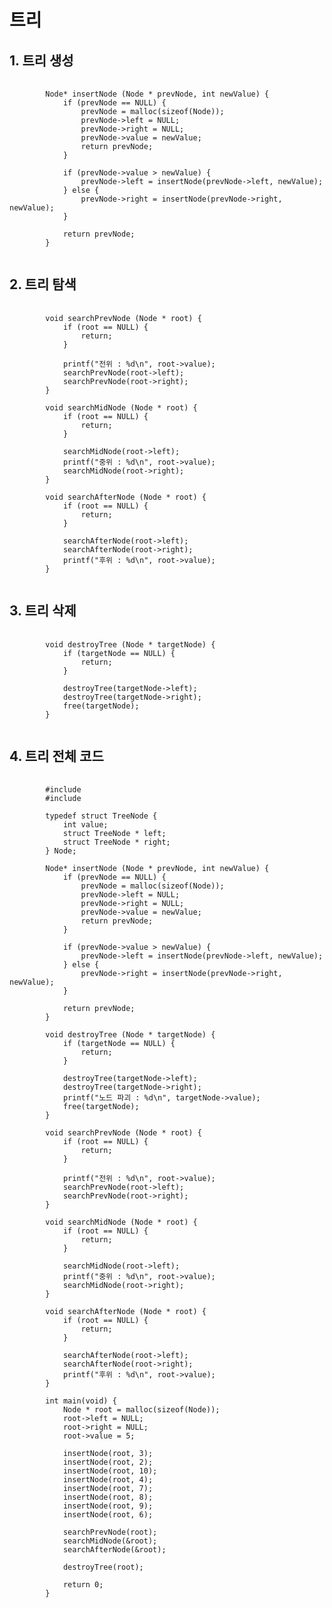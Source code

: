 # 트리



## 1. 트리 생성
<pre>
    <code>
        Node* insertNode (Node * prevNode, int newValue) {
            if (prevNode == NULL) {
                prevNode = malloc(sizeof(Node));
                prevNode->left = NULL;
                prevNode->right = NULL;
                prevNode->value = newValue;
                return prevNode;
            }
            
            if (prevNode->value > newValue) {
                prevNode->left = insertNode(prevNode->left, newValue);
            } else {
                prevNode->right = insertNode(prevNode->right, newValue);
            }
            
            return prevNode;
        }
    </code>
</pre>

## 2. 트리 탐색
<pre>
    <code>
        void searchPrevNode (Node * root) {
            if (root == NULL) {
                return;
            }
            
            printf("전위 : %d\n", root->value);
            searchPrevNode(root->left);
            searchPrevNode(root->right);
        }

        void searchMidNode (Node * root) {
            if (root == NULL) {
                return;
            }
            
            searchMidNode(root->left);
            printf("중위 : %d\n", root->value);
            searchMidNode(root->right);
        }

        void searchAfterNode (Node * root) {
            if (root == NULL) {
                return;
            }
            
            searchAfterNode(root->left);
            searchAfterNode(root->right);
            printf("후위 : %d\n", root->value);
        }
    </code>
</pre>

## 3. 트리 삭제
<pre>
    <code>
        void destroyTree (Node * targetNode) {
            if (targetNode == NULL) {
                return;
            }
            
            destroyTree(targetNode->left);
            destroyTree(targetNode->right);
            free(targetNode);
        }
    </code>
</pre>

## 4. 트리 전체 코드
<pre>
    <code>
        #include <stdio.h>
        #include <stdlib.h>

        typedef struct TreeNode {
            int value;
            struct TreeNode * left;
            struct TreeNode * right;
        } Node;

        Node* insertNode (Node * prevNode, int newValue) {
            if (prevNode == NULL) {
                prevNode = malloc(sizeof(Node));
                prevNode->left = NULL;
                prevNode->right = NULL;
                prevNode->value = newValue;
                return prevNode;
            }
            
            if (prevNode->value > newValue) {
                prevNode->left = insertNode(prevNode->left, newValue);
            } else {
                prevNode->right = insertNode(prevNode->right, newValue);
            }
            
            return prevNode;
        }

        void destroyTree (Node * targetNode) {
            if (targetNode == NULL) {
                return;
            }
            
            destroyTree(targetNode->left);
            destroyTree(targetNode->right);
            printf("노드 파괴 : %d\n", targetNode->value);
            free(targetNode);
        }

        void searchPrevNode (Node * root) {
            if (root == NULL) {
                return;
            }
            
            printf("전위 : %d\n", root->value);
            searchPrevNode(root->left);
            searchPrevNode(root->right);
        }

        void searchMidNode (Node * root) {
            if (root == NULL) {
                return;
            }
            
            searchMidNode(root->left);
            printf("중위 : %d\n", root->value);
            searchMidNode(root->right);
        }

        void searchAfterNode (Node * root) {
            if (root == NULL) {
                return;
            }
            
            searchAfterNode(root->left);
            searchAfterNode(root->right);
            printf("후위 : %d\n", root->value);
        }

        int main(void) {
            Node * root = malloc(sizeof(Node));
            root->left = NULL;
            root->right = NULL;
            root->value = 5;
            
            insertNode(root, 3);
            insertNode(root, 2);
            insertNode(root, 10);
            insertNode(root, 4);
            insertNode(root, 7);
            insertNode(root, 8);
            insertNode(root, 9);
            insertNode(root, 6);
            
            searchPrevNode(root);
            searchMidNode(&root);
            searchAfterNode(&root);
            
            destroyTree(root);
            
            return 0;
        }
    </code>
</pre>